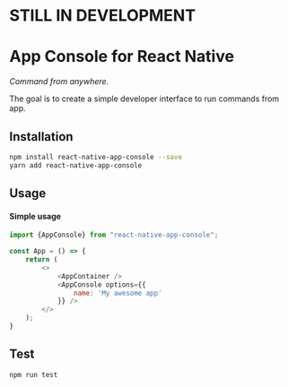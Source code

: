# STILL IN DEVELOPMENT

# App Console for React Native
*Command from anywhere.*

The goal is to create a simple developer interface to run commands from app.
   
## Installation 
```sh
npm install react-native-app-console --save
yarn add react-native-app-console
```
## Usage
#### Simple usage
```javascript
import {AppConsole} from "react-native-app-console";

const App = () => {
    return (
        <>
            <AppContainer />
            <AppConsole options={{
                name: 'My awesome app'
            }} />
        </>
    );
}
```

## Test 
```sh
npm run test
```
